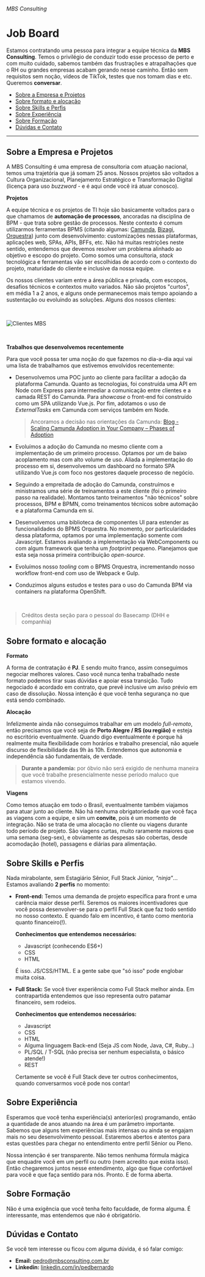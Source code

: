 ###### MBS Consulting
# Job Board


Estamos contratando uma pessoa para integrar a equipe técnica da **MBS Consulting**. Temos o privilégio de conduzir todo esse processo de perto e com muito cuidado, sabemos também das frustrações e atrapalhações que o RH ou grandes empresas acabam gerando nesse caminho. Então sem requisitos sem noção, vídeos de TikTok, testes que nos tomam dias e etc. Queremos **conversar**.


- [Sobre a Empresa e Projetos](#Sobre-a-Empresa-e-Projetos)
- [Sobre formato e alocação](#Sobre-formato-e-alocação)
- [Sobre Skills e Perfis](#Sobre-Skills-e-Perfis)
- [Sobre Experiência](#Sobre-Experiência)
- [Sobre Formação](#Sobre-Formação)
- [Dúvidas e Contato](#Dúvidas)

---

## Sobre a Empresa e Projetos

A MBS Consulting é uma empresa de consultoria com atuação nacional, temos uma trajetória que já somam 25 anos. Nossos projetos são voltados a Cultura Organizacional, Planejamento Estratégico e Transformação Digital (licença para uso *buzzword* - e é aqui onde você irá atuar conosco).



**Projetos**

A equipe técnica e os projetos de TI hoje são basicamente voltados para o que chamamos de **automação de processos**, ancoradas na disciplina de BPM - que trata sobre gestão de processos. Neste contexto é comum utilizarmos ferramentas BPMS (citando algumas: [Camunda](https://camunda.com/), [Bizagi](https://www.bizagi.com/en/platform/studio), [Orquestra](https://www.smlbrasil.com.br/bpm)) junto com desenvolvimento: customizações nessas plataformas, aplicações web, SPAs, APIs, BFFs, etc. Não há muitas restrições neste sentido, entendemos que devemos resolver um problema alinhado ao objetivo e escopo do projeto. Como somos uma consultoria, *stack* tecnológica e ferramentas vão ser escolhidas de acordo com o contexto do projeto, maturidade do cliente e inclusive da nossa equipe.

Os nossos clientes variam entre a área pública e privada, com escopos, desafios técnicos e contextos muito variados. Não são projetos "curtos", em média 1 a 2 anos, e alguns onde permanecemos mais tempo apoiando a sustentação ou evoluindo as soluções. Alguns dos nossos clientes:

<br>

![Clientes MBS](https://static.wixstatic.com/media/1920d2_e542453cc25341a7a55afc324beec82f~mv2.png/v1/fill/w_600,h_494,al_c,q_85,usm_0.66_1.00_0.01/Logos_Clientes-2.webp)

<br>

**Trabalhos que desenvolvemos recentemente**

Para que você possa ter uma noção do que fazemos no dia-a-dia aqui vai uma lista de trabalhamos que estivemos envolvidos recentemente:

- Desenvolvemos uma POC junto ao cliente para facilitar a adoção da plataforma Camunda. Quanto as tecnologias, foi construída uma API em Node com Express para intermediar a comunicação entre clientes e a camada REST do Camunda. Para *showcase* o front-end foi construído como um SPA utilizando Vue.js. Por fim, adotamos o uso de *ExternalTasks* em Camunda com serviços também em Node.
  >  Ancoramos a decisão nas orientações da Camunda: [Blog - Scaling Camunda Adoption in Your Company – Phases of Adoption](https://camunda.com/blog/2020/07/scaling-camunda-adoption-in-your-company-phases-of-adoption/)

- Evoluímos a adoção do Camunda no mesmo cliente com a implementação de um primeiro processo. Optamos por um de baixo acoplamento mas com alto volume de uso. Aliada a implementação do processo em si, desenvolvemos um dashboard no formato SPA utilizando Vue.js com foco nos gestores daquele processo de negócio.
 
- Seguindo a empreitada de adoção do Camunda, construímos e ministramos uma série de treinamentos a este cliente (foi o primeiro passo na realidade). Montamos tanto treinamentos "não técnicos" sobre processos, BPM e BPMN, como treinamentos técnicos sobre automação e a plataforma Camunda em si.

- Desenvolvemos uma biblioteca de componentes UI para estender as funcionalidades do BPMS Orquestra. No momento, por particularidades dessa plataforma, optamos por uma implementação somente com Javascript. Estamos avaliando a implementação via WebComponents ou com algum framework que tenha um *footprint* pequeno. Planejamos que esta seja nossa primeira contribuição *open-source*.

- Evoluímos nosso *tooling* com o BPMS Orquestra, incrementando nosso workflow front-end com uso de Webpack e Gulp.
- Conduzimos alguns estudos e testes para o uso do Camunda BPM via containers na plataforma OpenShift.

<br>

> Créditos desta seção para o pessoal do Basecamp (DHH e companhia)

## Sobre formato e alocação

**Formato**

A forma de contratação é **PJ**. E sendo muito franco, assim conseguimos negociar melhores valores. Caso você nunca tenha trabalhado neste formato podemos tirar suas dúvidas e apoiar essa transição. Tudo negociado é acordado em contrato, que prevê inclusive um aviso prévio em caso de dissolução. Nossa intenção é que você tenha segurança no que está sendo combinado.



**Alocação**

Infelizmente ainda não conseguimos trabalhar em um modelo *full-remoto*, então precisamos que você seja de **Porto Alegre / RS (ou região)** e esteja no escritório eventualmente. Quando digo eventualmente é porque há realmente muita flexibilidade com horários e trabalho presencial, não aquele discurso de flexibilidade das 9h às 10h. Entendemos que autonomia e independência são fundamentais, de verdade.

>  **Durante a pandemia:** por óbvio não será exigido de nenhuma maneira que você trabalhe presencialmente nesse período maluco que estamos vivendo.



**Viagens**

Como temos atuação em todo o Brasil, eventualmente também viajamos para atuar junto ao cliente. Não há nenhuma obrigatoriedade que você faça as viagens com a equipe, e sim um **convite**, pois é um momento de integração. Não se trata de uma alocação no cliente ou viagens durante todo período de projeto. São viagens curtas, muito raramente maiores que uma semana (seg-sex), e obviamente as despesas são cobertas, desde acomodação (hotel), passagens e diárias para alimentação.

## Sobre Skills e Perfis
Nada mirabolante, sem Estagiário Sênior, Full Stack Júnior, *"ninja"*... Estamos avaliando **2 perfis** no momento:

- **Front-end:** Temos uma demanda de projeto específica para front e uma carência maior desse perfil. Seremos os maiores incentivadores que você possa desenvolver-se para o perfil Full Stack que faz todo sentido no nosso contexto. E quando falo em incentivo, é tanto como mentoria quanto financeiro(!).

  **Conhecimentos que entendemos necessários:**

  - Javascript (conhecendo ES6+)
  - CSS
  - HTML

  É isso. JS/CSS/HTML. E a gente sabe que "só isso" pode englobar muita coisa.

- **Full Stack:** Se você tiver experiência como Full Stack melhor ainda. Em contrapartida entendemos que isso representa outro patamar financeiro, sem rodeios.

  **Conhecimentos que entendemos necessários:**

  - Javascript
  - CSS
  - HTML
  - Alguma linguagem Back-end (Seja JS com Node, Java, C#, Ruby...)
  - PL/SQL / T-SQL (não precisa ser nenhum especialista, o básico atende!)
  - REST
  
  Certamente se você é Full Stack deve ter outros conhecimentos, quando conversarmos você pode nos contar!

## Sobre Experiência

Esperamos que você tenha experiência(s) anterior(es) programando, então a quantidade de anos atuando na área é um parâmetro importante. Sabemos que alguns tem experiências mais intensas ou ainda se engajam mais no seu desenvolvimento pessoal. Estaremos abertos e atentos para estas questões para chegar no entendimento entre perfil Sênior ou Pleno.

Nossa intenção é ser transparente. Não temos nenhuma fórmula mágica que enquadre você em um perfil ou outro (nem acredito que exista isso). Então chegaremos juntos nesse entendimento, algo que fique confortável para você e que faça sentido para nós. Pronto. E de forma aberta.



## Sobre Formação

Não é uma exigência que você tenha feito faculdade, de forma alguma. É interessante, mas entendemos que não é obrigatório.



## Dúvidas e Contato

Se você tem interesse ou ficou com alguma dúvida, é só falar comigo:

- **Email:** pedro@mbsconsulting.com.br
- **Linkedin:** [linkedin.com/in/pedbernardo](https://www.linkedin.com/in/pedbernardo/)
